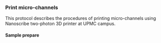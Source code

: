 ### Print micro-channels

This protocol describes the procedures of printing micro-channels using Nanoscribe two-photon 3D printer at UPMC campus.

#### Sample prepare
